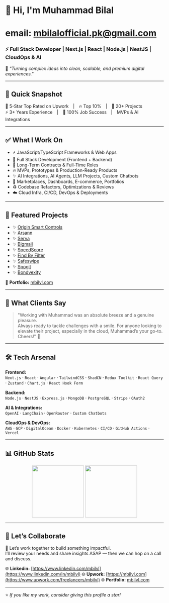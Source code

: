 # 👋 Hi, I'm Muhammad Bilal  
# email: mbilalofficial.pk@gmail.com
### ⚡ Full Stack Developer | Next.js | React | Node.js | NestJS | CloudOps & AI  

🌟 *"Turning complex ideas into clean, scalable, and premium digital experiences."*  

---

## 🚀 Quick Snapshot  
🌟 5-Star Top Rated on Upwork | 🔥 Top 10% | 🤝 20+ Projects  
⚡ 3+ Years Experience | 🏅 100% Job Success | MVPs & AI Integrations  

---

## ✅ What I Work On  
- ⚡ JavaScript/TypeScript Frameworks & Web Apps  
- 💫 Full Stack Development (Frontend + Backend)  
- 🤝 Long-Term Contracts & Full-Time Roles  
- 🔥 MVPs, Prototypes & Production-Ready Products  
- ✨ AI Integrations, AI Agents, LLM Projects, Custom Chatbots  
- 📒 Marketplaces, Dashboards, E-commerce, Portfolios  
- ♻️ Codebase Refactors, Optimizations & Reviews  
- ☁️ Cloud Infra, CI/CD, DevOps & Deployments  

---

## 🌟 Featured Projects  
- ✨ [Origin Smart Controls](https://originsmartcontrols.com)  
- ✨ [Arsann](https://arsann.com)  
- ✨ [Serva](https://getserva.ai)  
- ✨ [Bigmail](https://bigmail.ca)  
- ✨ [SpeedScore](https://speedscore.net)  
- ✨ [Find By Filter](https://findbyfilter.com)  
- ✨ [Safeswipe](https://safeswipe.mbilvl.com)  
- ✨ [Spogit](https://spogit.app)  
- ✨ [Bondvexity](https://app.bondvexity.com)  

📂 **Portfolio:** [mbilvl.com](https://mbilvl.com)  

---

## 💬 What Clients Say  
> "Working with Muhammad was an absolute breeze and a genuine pleasure.  
> Always ready to tackle challenges with a smile. For anyone looking to elevate their project, especially in the cloud, Muhammad’s your go-to. Cheers!" 🙌  

---

## 🛠️ Tech Arsenal  

**Frontend:**  
`Next.js` · `React` · `Angular` · `TailwindCSS` · `ShadCN` · `Redux Toolkit` · `React Query` · `Zustand` · `Chart.js` · `React Hook Form`  

**Backend:**  
`Node.js` · `NestJS` · `Express.js` · `MongoDB` · `PostgreSQL` · `Stripe` · `OAuth2`  

**AI & Integrations:**  
`OpenAI` · `LangChain` · `OpenRouter` · `Custom Chatbots`  

**CloudOps & DevOps:**  
`AWS` · `GCP` · `DigitalOcean` · `Docker` · `Kubernetes` · `CI/CD` · `GitHub Actions` · `Vercel`  

---

## 📊 GitHub Stats  

<p align="center">
  <img src="https://github-readme-stats.vercel.app/api?username=mbilvl&show_icons=true&theme=tokyonight&hide_border=true" height="165"/>  
  <img src="https://github-readme-streak-stats.herokuapp.com/?user=mbilvl&theme=tokyonight&hide_border=true" height="165"/>  
</p>  

---

## 🤝 Let’s Collaborate  
💌 Let’s work together to build something impactful.  
I’ll review your needs and share insights ASAP — then we can hop on a call and discuss.  

🌐 **Linkedin:** [https://www.linkedin.com/mbilvl](https://www.linkedin.com/in/mbilvl)
🌐 **Upwork:** [https://mbilvl.com](https://www.upwork.com/freelancers/mbilvl)
🌐 **Portfolio:** [mbilvl.com](https://mbilvl.com)

---

⭐ *If you like my work, consider giving this profile a star!*  
